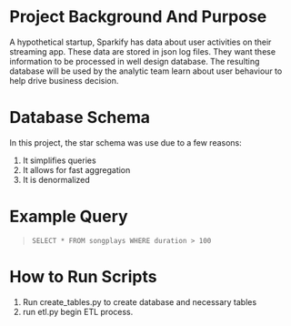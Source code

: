# Project Background And Purpose 
A hypothetical startup, Sparkify has data about user activities on their streaming app. These data are stored in json log files. They want these information to be processed in well design database. The resulting database will be used by the analytic team learn about user behaviour to help drive business decision.

# Database Schema
In this project, the star schema was use due to a few reasons:
1. It simplifies queries
2. It allows for fast aggregation
3. It is denormalized

# Example Query
 > `SELECT * FROM songplays WHERE duration > 100`
 
# How to Run Scripts
1. Run create_tables.py to create database and necessary tables
2. run etl.py begin ETL process.

